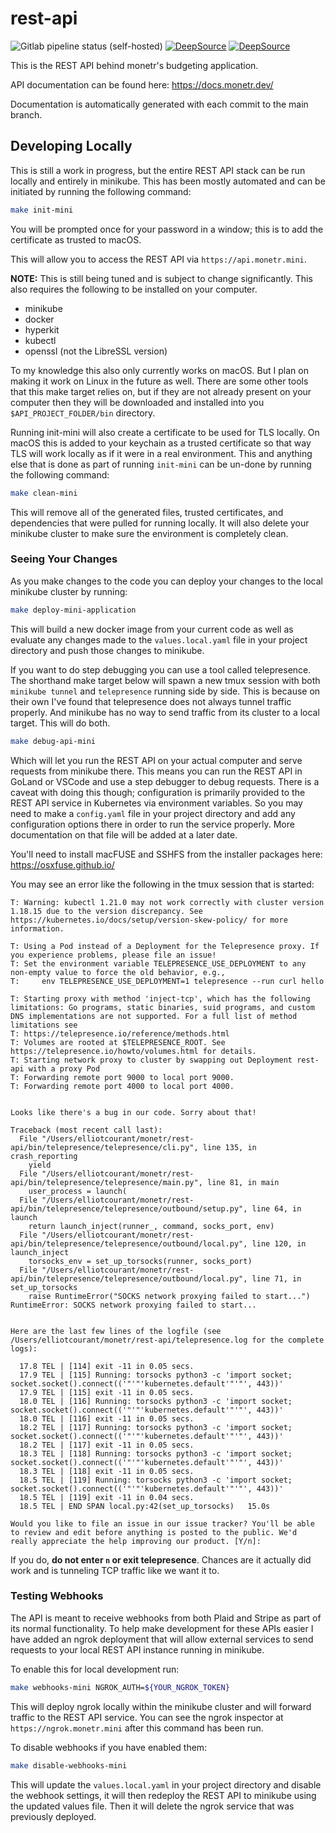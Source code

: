 # rest-api

![Gitlab pipeline status (self-hosted)](https://img.shields.io/gitlab/pipeline/monetr/rest-api/main?gitlab_url=https%3A%2F%2Fgitlab.elliotcourant.dev%2Fgithub.com&logo=gitlab)
[![DeepSource](https://deepsource.io/gh/monetr/rest-api.svg/?label=active+issues&show_trend=true&token=4x9L6ApemrQ6x80icvE9cEJl)](https://deepsource.io/gh/monetr/rest-api/?ref=repository-badge)
[![DeepSource](https://deepsource.io/gh/monetr/rest-api.svg/?label=resolved+issues&show_trend=true&token=4x9L6ApemrQ6x80icvE9cEJl)](https://deepsource.io/gh/monetr/rest-api/?ref=repository-badge)

This is the REST API behind monetr's budgeting application.

API documentation can be found here: https://docs.monetr.dev/

Documentation is automatically generated with each commit to the main branch.

## Developing Locally

This is still a work in progress, but the entire REST API stack can be run locally and entirely in minikube.
This has been mostly automated and can be initiated by running the following command:

```bash
make init-mini
```

You will be prompted once for your password in a window; this is to add the certificate as trusted to macOS.

This will allow you to access the REST API via `https://api.monetr.mini`.

**NOTE:** This is still being tuned and is subject to change significantly. This also requires the following
to be installed on your computer.
- minikube
- docker
- hyperkit
- kubectl
- openssl (not the LibreSSL version)

To my knowledge this also only currently works on macOS. But I plan on making it work on Linux in the future
as well.
There are some other tools that this make target relies on, but if they are not already present on your computer
then they will be downloaded and installed into you `$API_PROJECT_FOLDER/bin` directory. 

Running init-mini will also create a certificate to be used for TLS locally. On macOS this is added to your
keychain as a trusted certificate so that way TLS will work locally as if it were in a real environment. This
and anything else that is done as part of running `init-mini` can be un-done by running the following command:

```bash
make clean-mini
```

This will remove all of the generated files, trusted certificates, and dependencies that were pulled for running
locally. It will also delete your minikube cluster to make sure the environment is completely clean.

### Seeing Your Changes

As you make changes to the code you can deploy your changes to the local minikube cluster by running:

```bash
make deploy-mini-application
```

This will build a new docker image from your current code as well as evaluate any changes made to the `values.local.yaml`
file in your project directory and push those changes to minikube.

If you want to do step debugging you can use a tool called telepresence. The shorthand make target below will spawn a new
tmux session with both `minikube tunnel` and `telepresence` running side by side. This is because on their own I've found
that telepresence does not always tunnel traffic properly. And minikube has no way to send traffic from its cluster to
a local target. This will do both.

```bash
make debug-api-mini
```

Which will let you run the REST API on your actual computer and serve requests from minikube there. This means you can
run the REST API in GoLand or VSCode and use a step debugger to debug requests. There is a caveat with doing this though;
configuration is primarily provided to the REST API service in Kubernetes via environment variables. So you may need to
make a `config.yaml` file in your project directory and add any configuration options there in order to run the service
properly. More documentation on that file will be added at a later date.

You'll need to install macFUSE and SSHFS from the installer packages here: https://osxfuse.github.io/


You may see an error like the following in the tmux session that is started:
```
T: Warning: kubectl 1.21.0 may not work correctly with cluster version 1.18.15 due to the version discrepancy. See https://kubernetes.io/docs/setup/version-skew-policy/ for more information.

T: Using a Pod instead of a Deployment for the Telepresence proxy. If you experience problems, please file an issue!
T: Set the environment variable TELEPRESENCE_USE_DEPLOYMENT to any non-empty value to force the old behavior, e.g.,
T:     env TELEPRESENCE_USE_DEPLOYMENT=1 telepresence --run curl hello

T: Starting proxy with method 'inject-tcp', which has the following limitations: Go programs, static binaries, suid programs, and custom DNS implementations are not supported. For a full list of method limitations see
T: https://telepresence.io/reference/methods.html
T: Volumes are rooted at $TELEPRESENCE_ROOT. See https://telepresence.io/howto/volumes.html for details.
T: Starting network proxy to cluster by swapping out Deployment rest-api with a proxy Pod
T: Forwarding remote port 9000 to local port 9000.
T: Forwarding remote port 4000 to local port 4000.


Looks like there's a bug in our code. Sorry about that!

Traceback (most recent call last):
  File "/Users/elliotcourant/monetr/rest-api/bin/telepresence/telepresence/cli.py", line 135, in crash_reporting
    yield
  File "/Users/elliotcourant/monetr/rest-api/bin/telepresence/telepresence/main.py", line 81, in main
    user_process = launch(
  File "/Users/elliotcourant/monetr/rest-api/bin/telepresence/telepresence/outbound/setup.py", line 64, in launch
    return launch_inject(runner_, command, socks_port, env)
  File "/Users/elliotcourant/monetr/rest-api/bin/telepresence/telepresence/outbound/local.py", line 120, in launch_inject
    torsocks_env = set_up_torsocks(runner, socks_port)
  File "/Users/elliotcourant/monetr/rest-api/bin/telepresence/telepresence/outbound/local.py", line 71, in set_up_torsocks
    raise RuntimeError("SOCKS network proxying failed to start...")
RuntimeError: SOCKS network proxying failed to start...


Here are the last few lines of the logfile (see /Users/elliotcourant/monetr/rest-api/telepresence.log for the complete logs):

  17.8 TEL | [114] exit -11 in 0.05 secs.
  17.9 TEL | [115] Running: torsocks python3 -c 'import socket; socket.socket().connect(('"'"'kubernetes.default'"'"', 443))'
  17.9 TEL | [115] exit -11 in 0.05 secs.
  18.0 TEL | [116] Running: torsocks python3 -c 'import socket; socket.socket().connect(('"'"'kubernetes.default'"'"', 443))'
  18.0 TEL | [116] exit -11 in 0.05 secs.
  18.2 TEL | [117] Running: torsocks python3 -c 'import socket; socket.socket().connect(('"'"'kubernetes.default'"'"', 443))'
  18.2 TEL | [117] exit -11 in 0.05 secs.
  18.3 TEL | [118] Running: torsocks python3 -c 'import socket; socket.socket().connect(('"'"'kubernetes.default'"'"', 443))'
  18.3 TEL | [118] exit -11 in 0.05 secs.
  18.5 TEL | [119] Running: torsocks python3 -c 'import socket; socket.socket().connect(('"'"'kubernetes.default'"'"', 443))'
  18.5 TEL | [119] exit -11 in 0.04 secs.
  18.5 TEL | END SPAN local.py:42(set_up_torsocks)   15.0s

Would you like to file an issue in our issue tracker? You'll be able to review and edit before anything is posted to the public. We'd really appreciate the help improving our product. [Y/n]:
```

If you do, **do not enter `n` or exit telepresence**. Chances are it actually did work and is tunneling TCP traffic like
we want it to.

### Testing Webhooks

The API is meant to receive webhooks from both Plaid and Stripe as part of its normal functionality. To help make
development for these APIs easier I have added an ngrok deployment that will allow external services to send 
requests to your local REST API instance running in minikube.

To enable this for local development run:

```bash
make webhooks-mini NGROK_AUTH=${YOUR_NGROK_TOKEN}
```

This will deploy ngrok locally within the minikube cluster and will forward traffic to the REST API service.
You can see the ngrok inspector at `https://ngrok.monetr.mini` after this command has been run.

To disable webhooks if you have enabled them:

```bash
make disable-webhooks-mini
```

This will update the `values.local.yaml` in your project directory and disable the webhook settings, it will then
redeploy the REST API to minikube using the updated values file. Then it will delete the ngrok service that was
previously deployed.